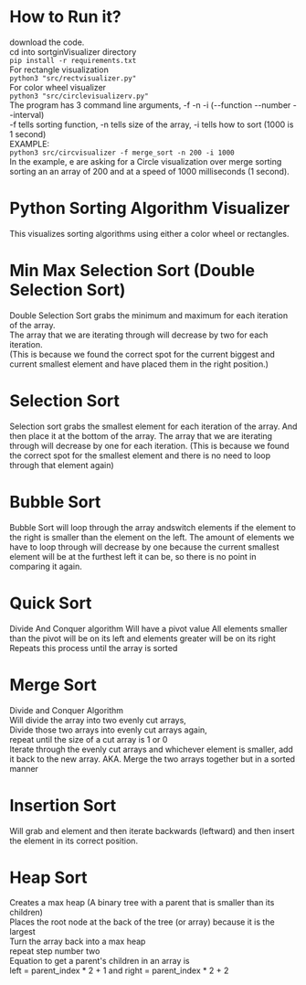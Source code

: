 # How to Run it?
download the code.  <br>
cd into sortginVisualizer directory <br>
`pip install -r requirements.txt` <br>
For rectangle visualization <br>
`python3 "src/rectvisualizer.py"` <br>
For color wheel visualizer <br>
`python3 "src/circlevisualizerv.py"` <br>
The program has 3 command line arguments, -f -n -i (--function --number --interval) <br>
-f tells sorting function, -n tells size of the array, -i tells how to sort (1000 is 1 second) <br>
EXAMPLE: <br>
`python3 src/circvisualizer -f merge_sort -n 200 -i 1000` <br>
In the example, e are asking for a Circle visualization over merge sorting sorting an an array of 200 and at a speed of 1000 milliseconds (1 second).


# Python Sorting Algorithm Visualizer

This visualizes sorting algorithms using either a color wheel or rectangles.
# Min Max Selection Sort (Double Selection Sort)
Double Selection Sort grabs the minimum and maximum for each iteration of the array. <br>
The array that we are iterating through will decrease by two for each iteration. <br>
(This is because we found the correct spot for the current biggest and current smallest element and have placed them in the right position.) <br>
# Selection Sort
Selection sort grabs the smallest element for each iteration of the array. And then place it at the bottom of the array.
The array that we are iterating through will decrease by one for each iteration.
(This is because we found the correct spot for the smallest element and there is no need to loop through that element again)
# Bubble Sort
Bubble Sort will loop through the array andswitch elements if the element to the right is smaller than the element on the left. The amount of elements we have to loop through will decrease by one because the current smallest element will be at the furthest left it can be, so there is no point in comparing it again.
# Quick Sort
Divide And Conquer algorithm
Will have a pivot value
All elements smaller than the pivot will be on its left and elements greater will be on its right
Repeats this process until the array is sorted
# Merge Sort
Divide and Conquer Algorithm <br>
Will divide the array into two evenly cut arrays, <br>
    Divide those two arrays into evenly cut arrays again, <br>
    repeat until the size of a cut array is 1 or 0 <br>
Iterate through the evenly cut arrays and whichever element is smaller, add it back to the new array.
    AKA. Merge the two arrays together but in a sorted manner
# Insertion Sort
Will grab and element and then iterate backwards (leftward) and then insert the element in its correct position.
# Heap Sort
Creates a max heap (A binary tree with a parent that is smaller than its children) <br>
    Places the root node at the back of the tree (or array) because it is the largest <br>
    Turn the array back into a max heap <br>
    repeat step number two <br>
Equation to get a parent's children in an array is  <br>
left = parent_index * 2 + 1 and right = parent_index * 2 + 2 <br>

